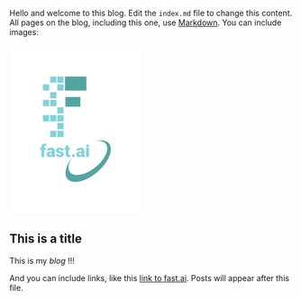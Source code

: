Hello and welcome to this blog. Edit the `index.md` file to change this content. All pages on the blog, including this one, use [Markdown](https://guides.github.com/features/mastering-markdown/). You can include images:

![Image of fast.ai logo](images/logo.png)

## This is a title

This is my *blog* !!!

And you can include links, like this [link to fast.ai](https://www.fast.ai). Posts will appear after this file. 
